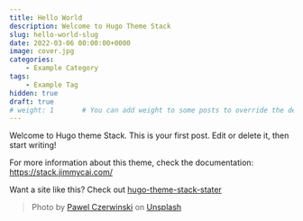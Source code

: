 ```yaml
---
title: Hello World
description: Welcome to Hugo Theme Stack
slug: hello-world-slug
date: 2022-03-06 00:00:00+0000
image: cover.jpg
categories:
    - Example Category
tags:
    - Example Tag
hidden: true
draft: true
# weight: 1       # You can add weight to some posts to override the default sorting (date descending)
---
```


Welcome to Hugo theme Stack. This is your first post. Edit or delete it, then start writing!

For more information about this theme, check the documentation: https://stack.jimmycai.com/

Want a site like this? Check out [hugo-theme-stack-stater](https://github.com/CaiJimmy/hugo-theme-stack-starter)

> Photo by [Pawel Czerwinski](https://unsplash.com/@pawel_czerwinski) on [Unsplash](https://unsplash.com/)
